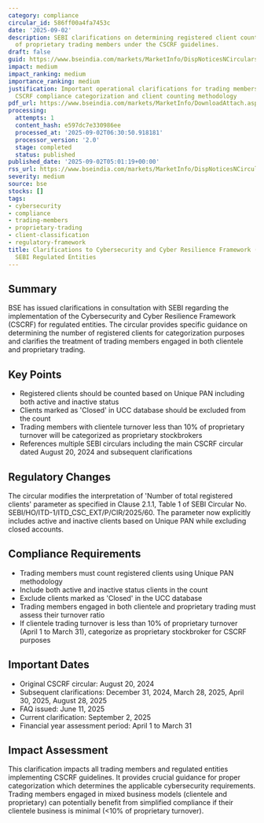 ```yaml
---
category: compliance
circular_id: 586ff00a4fa7453c
date: '2025-09-02'
description: SEBI clarifications on determining registered client count and categorization
  of proprietary trading members under the CSCRF guidelines.
draft: false
guid: https://www.bseindia.com/markets/MarketInfo/DispNoticesNCirculars.aspx?Noticeid={73E053D1-75B5-4727-AE50-69198C6F4757}&noticeno=20250902-4&dt=09/02/2025&icount=4&totcount=4&flag=0
impact: medium
impact_ranking: medium
importance_ranking: medium
justification: Important operational clarifications for trading members regarding
  CSCRF compliance categorization and client counting methodology
pdf_url: https://www.bseindia.com/markets/MarketInfo/DownloadAttach.aspx?id=20250902-4&attachedId=
processing:
  attempts: 1
  content_hash: e597dc7e330986ee
  processed_at: '2025-09-02T06:30:50.918181'
  processor_version: '2.0'
  stage: completed
  status: published
published_date: '2025-09-02T05:01:19+00:00'
rss_url: https://www.bseindia.com/markets/MarketInfo/DispNoticesNCirculars.aspx?Noticeid={73E053D1-75B5-4727-AE50-69198C6F4757}&noticeno=20250902-4&dt=09/02/2025&icount=4&totcount=4&flag=0
severity: medium
source: bse
stocks: []
tags:
- cybersecurity
- compliance
- trading-members
- proprietary-trading
- client-classification
- regulatory-framework
title: Clarifications to Cybersecurity and Cyber Resilience Framework (CSCRF) for
  SEBI Regulated Entities
---
```


## Summary

BSE has issued clarifications in consultation with SEBI regarding the implementation of the Cybersecurity and Cyber Resilience Framework (CSCRF) for regulated entities. The circular provides specific guidance on determining the number of registered clients for categorization purposes and clarifies the treatment of trading members engaged in both clientele and proprietary trading.

## Key Points

- Registered clients should be counted based on Unique PAN including both active and inactive status
- Clients marked as 'Closed' in UCC database should be excluded from the count
- Trading members with clientele turnover less than 10% of proprietary turnover will be categorized as proprietary stockbrokers
- References multiple SEBI circulars including the main CSCRF circular dated August 20, 2024 and subsequent clarifications

## Regulatory Changes

The circular modifies the interpretation of 'Number of total registered clients' parameter as specified in Clause 2.1.1, Table 1 of SEBI Circular No. SEBI/HO/ITD-1/ITD_CSC_EXT/P/CIR/2025/60. The parameter now explicitly includes active and inactive clients based on Unique PAN while excluding closed accounts.

## Compliance Requirements

- Trading members must count registered clients using Unique PAN methodology
- Include both active and inactive status clients in the count
- Exclude clients marked as 'Closed' in the UCC database
- Trading members engaged in both clientele and proprietary trading must assess their turnover ratio
- If clientele trading turnover is less than 10% of proprietary turnover (April 1 to March 31), categorize as proprietary stockbroker for CSCRF purposes

## Important Dates

- Original CSCRF circular: August 20, 2024
- Subsequent clarifications: December 31, 2024, March 28, 2025, April 30, 2025, August 28, 2025
- FAQ issued: June 11, 2025
- Current clarification: September 2, 2025
- Financial year assessment period: April 1 to March 31

## Impact Assessment

This clarification impacts all trading members and regulated entities implementing CSCRF guidelines. It provides crucial guidance for proper categorization which determines the applicable cybersecurity requirements. Trading members engaged in mixed business models (clientele and proprietary) can potentially benefit from simplified compliance if their clientele business is minimal (<10% of proprietary turnover).